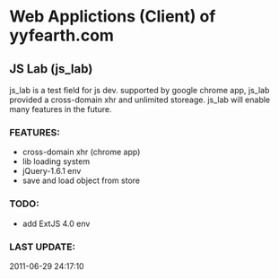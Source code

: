 # Web Applictions (Client) of yyfearth.com
## JS Lab (js_lab)
js_lab is a test field for js dev. supported by google chrome app, js_lab provided a cross-domain xhr and unlimited storeage.
js_lab will enable many features in the future.

### FEATURES:
- cross-domain xhr (chrome app)
- lib loading system
- jQuery-1.6.1 env
- save and load object from store

### TODO:
- add ExtJS 4.0 env

### LAST UPDATE:
2011-06-29 24:17:10
